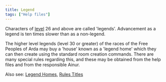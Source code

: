 ```yaml
---
title: Legend
tags: ["Help files"]
---
```

Characters of [level](level "wikilink") 26 and above are called
'legends'. Advancement as a legend is ten times slower than as a
non-legend.

The higher level legends (level 30 or greater) of the races of the Free
Peoples of Arda may buy a 'house' known as a 'legend home' which they
can then create using the standard room creation commands. There are
many special rules regarding this, and these may be obtained from the
help files and from the responsible Ainur.

Also see: [Legend Homes](Legend_Homes "wikilink"), [Rules
Titles](Rules_Titles "wikilink")
